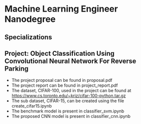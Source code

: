 # Machine Learning Engineer Nanodegree
## Specializations
## Project: Object Classification Using Convolutional Neural Network For Reverse Parking

* The project proposal can be found in proposal.pdf
* The project report can be found in project_report.pdf
* The dataset, CIFAR-100, used in the project can be found at https://www.cs.toronto.edu/~kriz/cifar-100-python.tar.gz
* The sub dataset, CIFAR-15, can be created using the file create_cifar15.ipynb
* The benchmark model is present in classifier_svm.ipynb
* The proposed CNN model is present in classifier_cnn.ipynb
